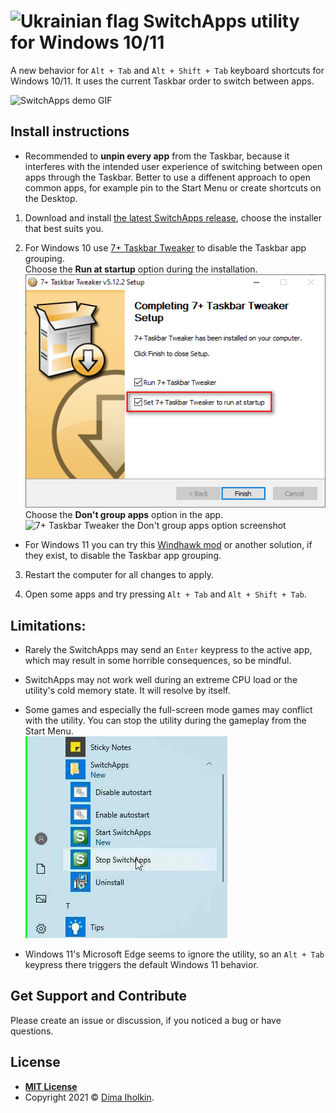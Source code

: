 # <img src="https://upload.wikimedia.org/wikipedia/commons/thumb/4/49/Flag_of_Ukraine.svg/1920px-Flag_of_Ukraine.svg.png" width="32" alt="Ukrainian flag"> SwitchApps utility for Windows 10/11



A new behavior for `Alt + Tab` and `Alt + Shift + Tab` keyboard shortcuts for Windows 10/11. It uses the current Taskbar order to switch between apps.

![SwitchApps demo GIF](/../assets/readme/demo.gif?raw=true "SwitchApps demo GIF")  



## Install instructions

* Recommended to **unpin every app** from the Taskbar, because it interferes with the intended user experience of switching between open apps through the Taskbar. Better to use a diffenent approach to open common apps, for example pin to the Start Menu or create shortcuts on the Desktop.

1. Download and install [the latest SwitchApps release](https://github.com/dima-iholkin/SwitchApps/releases/latest), choose the installer that best suits you.

2. For Windows 10 use [7+ Taskbar Tweaker](https://rammichael.com/7-taskbar-tweaker) to disable the Taskbar app grouping.  
Choose the **Run at startup** option during the installation.  
![7+ Taskbar Tweaker the Run at startup option screenshot](/_docs/_assets/04_7tt_autostart.png?raw=true)  
Choose the **Don't group apps** option in the app.  
![7+ Taskbar Tweaker the Don't group apps option screenshot](/../assets/readme/7tt.png?raw=true)  

* For Windows 11 you can try this [Windhawk mod](https://windhawk.net/mods/taskbar-grouping) or another solution, if they exist, to disable the Taskbar app grouping.

3. Restart the computer for all changes to apply.

4. Open some apps and try pressing `Alt + Tab` and `Alt + Shift + Tab`.



## Limitations:

* Rarely the SwitchApps may send an `Enter` keypress to the active app, which may result in some horrible consequences, so be mindful.

* SwitchApps may not work well during an extreme CPU load or the utility's cold memory state. It will resolve by itself.

* Some games and especially the full-screen mode games may conflict with the utility. You can stop the utility during the gameplay from the Start Menu.  
![Stop SwitchApps from the Start Menu screenshot](/_docs/_assets/02_StartMenu.png?raw=true)

* Windows 11's Microsoft Edge seems to ignore the utility, so an `Alt + Tab` keypress there triggers the default Windows 11 behavior.



## Get Support and Contribute

Please create an issue or discussion, if you noticed a bug or have questions.



## License

* **[MIT License](http://opensource.org/licenses/mit-license.php)**
* Copyright 2021 © <a href="https://github.com/dima-iholkin" target="_blank">Dima Iholkin</a>.
